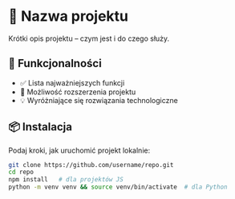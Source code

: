 # 📌 Nazwa projektu
Krótki opis projektu – czym jest i do czego służy.

## 🎯 Funkcjonalności
- ✅ Lista najważniejszych funkcji
- 🔄 Możliwość rozszerzenia projektu
- 💡 Wyróżniające się rozwiązania technologiczne

## 📦 Instalacja
Podaj kroki, jak uruchomić projekt lokalnie:
```bash
git clone https://github.com/username/repo.git
cd repo
npm install   # dla projektów JS
python -m venv venv && source venv/bin/activate  # dla Python

